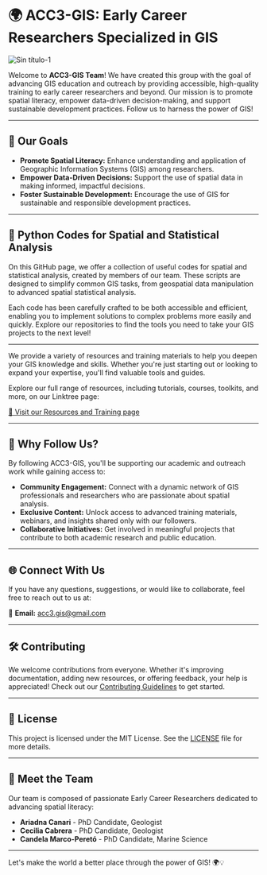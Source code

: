 # 🌍 ACC3-GIS: Early Career Researchers Specialized in GIS

![Sin título-1](https://github.com/user-attachments/assets/71cc3a22-6fdd-41b4-84b4-e66fdf02d698)



Welcome to **ACC3-GIS Team**! We have created this group with the goal of advancing GIS education and outreach by providing accessible, high-quality training to early career researchers and beyond. Our mission is to promote spatial literacy, empower data-driven decision-making, and support sustainable development practices. Follow us to harness the power of GIS!

---

## 🎯 Our Goals

- **Promote Spatial Literacy:** Enhance understanding and application of Geographic Information Systems (GIS) among researchers.
- **Empower Data-Driven Decisions:** Support the use of spatial data in making informed, impactful decisions.
- **Foster Sustainable Development:** Encourage the use of GIS for sustainable and responsible development practices.

---

## 🐍 Python Codes for Spatial and Statistical Analysis

On this GitHub page, we offer a collection of useful codes for spatial and statistical analysis, created by members of our team. These scripts are designed to simplify common GIS tasks, from geospatial data manipulation to advanced spatial statistical analysis.

Each code has been carefully crafted to be both accessible and efficient, enabling you to implement solutions to complex problems more easily and quickly. Explore our repositories to find the tools you need to take your GIS projects to the next level!

---


We provide a variety of resources and training materials to help you deepen your GIS knowledge and skills. Whether you're just starting out or looking to expand your expertise, you'll find valuable tools and guides.

Explore our full range of resources, including tutorials, courses, toolkits, and more, on our Linktree page:

[🔗 Visit our Resources and Training page](https://linktr.ee/acc3.gis)

---

## 🌟 Why Follow Us?

By following ACC3-GIS, you'll be supporting our academic and outreach work while gaining access to:

- **Community Engagement:** Connect with a dynamic network of GIS professionals and researchers who are passionate about spatial analysis.
- **Exclusive Content:** Unlock access to advanced training materials, webinars, and insights shared only with our followers.
- **Collaborative Initiatives:** Get involved in meaningful projects that contribute to both academic research and public education.

---

## 🌐 Connect With Us

If you have any questions, suggestions, or would like to collaborate, feel free to reach out to us at:

📧 **Email:** [acc3.gis@gmail.com](mailto:acc3.gis@gmail.com)


---

## 🛠️ Contributing

We welcome contributions from everyone. Whether it's improving documentation, adding new resources, or offering feedback, your help is appreciated! Check out our [Contributing Guidelines](CONTRIBUTING.md) to get started.

---

## 📄 License

This project is licensed under the MIT License. See the [LICENSE](LICENSE) file for more details.

---

## 👥 Meet the Team

Our team is composed of passionate Early Career Researchers dedicated to advancing spatial literacy:

- **Ariadna Canari** - PhD Candidate, Geologist
- **Cecilia Cabrera** - PhD Candidate, Geologist
- **Candela Marco-Peretó** - PhD Candidate, Marine Science 

---


Let's make the world a better place through the power of GIS! 🌍💡



